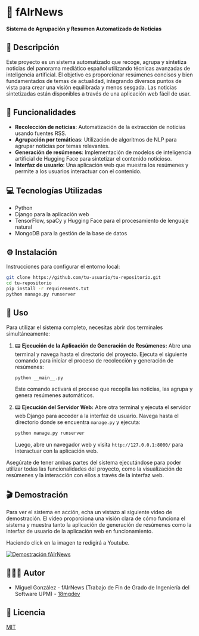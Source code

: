 # 📰 fAIrNews
**Sistema de Agrupación y Resumen Automatizado de Noticias**

## 📝 Descripción
Este proyecto es un sistema automatizado que recoge, agrupa y sintetiza noticias del panorama mediático español utilizando técnicas avanzadas de inteligencia artificial. El objetivo es proporcionar resúmenes concisos y bien fundamentados de temas de actualidad, integrando diversos puntos de vista para crear una visión equilibrada y menos sesgada. Las noticias sintetizadas están disponibles a través de una aplicación web fácil de usar.

## 🌟 Funcionalidades
- **Recolección de noticias**: Automatización de la extracción de noticias usando fuentes RSS.
- **Agrupación por temáticas**: Utilización de algoritmos de NLP para agrupar noticias por temas relevantes.
- **Generación de resúmenes**: Implementación de modelos de inteligencia artificial de Hugging Face para sintetizar el contenido noticioso.
- **Interfaz de usuario**: Una aplicación web que muestra los resúmenes y permite a los usuarios interactuar con el contenido.

## 💻 Tecnologías Utilizadas
- Python
- Django para la aplicación web
- TensorFlow, spaCy y Hugging Face para el procesamiento de lenguaje natural
- MongoDB para la gestión de la base de datos

## ⚙️ Instalación
Instrucciones para configurar el entorno local:
```bash
git clone https://github.com/tu-usuario/tu-repositorio.git
cd tu-repositorio
pip install -r requirements.txt
python manage.py runserver
```

## 🚀 Uso

Para utilizar el sistema completo, necesitas abrir dos terminales simultáneamente:

1. 📟 **Ejecución de la Aplicación de Generación de Resúmenes:**
   Abre una terminal y navega hasta el directorio del proyecto. Ejecuta el siguiente comando para iniciar el proceso de recolección y generación de resúmenes:
   ```bash
   python __main__.py
   ```
   Este comando activará el proceso que recopila las noticias, las agrupa y genera resúmenes automáticos.

2. 📟 **Ejecución del Servidor Web:**
   Abre otra terminal y ejecuta el servidor web Django para acceder a la interfaz de usuario. Navega hasta el directorio donde se encuentra `manage.py` y ejecuta:
   ```bash
   python manage.py runserver
   ```
   Luego, abre un navegador web y visita `http://127.0.0.1:8000/` para interactuar con la aplicación web.

Asegúrate de tener ambas partes del sistema ejecutándose para poder utilizar todas las funcionalidades del proyecto, como la visualización de resúmenes y la interacción con ellos a través de la interfaz web.

## 🎬 Demostración

Para ver el sistema en acción, echa un vistazo al siguiente video de demostración. El video proporciona una visión clara de cómo funciona el sistema y muestra tanto la aplicación de generación de resúmenes como la interfaz de usuario de la aplicación web en funcionamiento.

Haciendo click en la imagen te redigirá a Youtube.

[![Demostración fAIrNews](http://img.youtube.com/vi/CEnqBGE3mJY/0.jpg)](http://www.youtube.com/watch?v=CEnqBGE3mJY "Demostración del Sistema")

## 🙋🏼‍♂️ Autor
- Miguel González - fAIrNews (Trabajo de Fin de Grado de Ingeniería del Software UPM) - [18mgdev](https://github.com/18mgdev)

## 📄 Licencia
[MIT](./LICENSE)